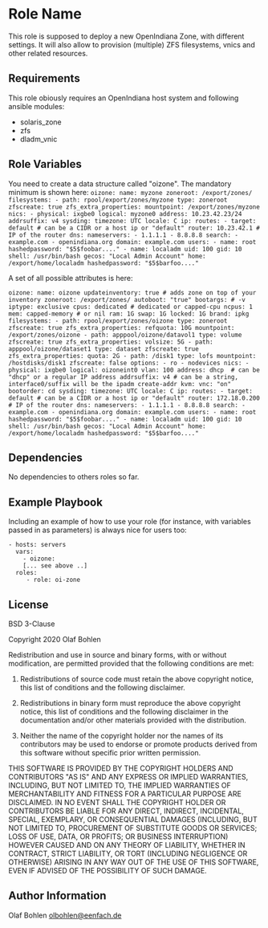 Role Name
=========

This role is supposed to deploy a new OpenIndiana Zone, with different settings. It will also allow to provision (multiple) ZFS filesystems,
vnics and other related resources.

Requirements
------------

This role obiously requires an OpenIndiana host system and following ansible modules:
- solaris_zone
- zfs
- dladm_vnic

Role Variables
--------------

You need to create a data structure called "oizone". The mandatory minimum is shown here:
``
oizone:
  name: myzone
  zoneroot: /export/zones/
  filesystems:
    - path: rpool/export/zones/myzone
      type: zoneroot
      zfscreate: true
      zfs_extra_properties:
        mountpoint: /export/zones/myzone
  nics:
    - physical: ixgbe0
      logical: myzone0
      address: 10.23.42.23/24
      addrsuffix: v4
  sysding:
    timezone: UTC
    locale: C
    ip:
      routes:
        - target: default # can be a CIDR or a host ip or "default"
          router: 10.23.42.1 # IP of the router
      dns:
        nameservers:
          - 1.1.1.1
          - 8.8.8.8
        search:
          - example.com
          - openindiana.org
        domain: example.com
    users:
      - name: root
        hashedpassword: "$5$foobar...."
      - name: localadm
        uid: 100
        gid: 10
        shell: /usr/bin/bash
        gecos: "Local Admin Account"
        home: /export/home/localadm
        hashedpassword: "$5$barfoo...."
``

A set of all possible attributes is here:

``
oizone:
  name: oizone
  updateinventory: true # adds zone on top of your inventory
  zoneroot: /export/zones/
  autoboot: "true"
  bootargs: # -v
  iptype: exclusive
  cpus: dedicated # dedicated or capped-cpu
  ncpus: 1
  mem: capped-memory # or nil
  ram: 1G
  swap: 1G
  locked: 1G
  brand: ipkg
  filesystems:
    - path: rpool/export/zones/oizone
      type: zoneroot
      zfscreate: true
      zfs_extra_properties:
        refquota: 10G
	mountpoint: /export/zones/oizone
    - path: apppool/oizone/datavol1
      type: volume
      zfscreate: true
      zfs_extra_properties:
        volsize: 5G
    - path: apppool/oizone/dataset1
      type: dataset
      zfscreate: true
      zfs_extra_properties:
        quota: 2G
    - path: /disk1
      type: lofs
      mountpoint: /hostdisks/disk1
      zfscreate: false
      options:
        - ro
        - nodevices
  nics:
    - physical: ixgbe0
      logical: oizoneint0
      vlan: 100
      address: dhcp  # can be "dhcp" or a regular IP address
      addrsuffix: v4 # can be a string, interface0/suffix will be the ipadm create-addr
  kvm:
    vnc: "on"
    bootorder: cd
  sysding:
    timezone: UTC
    locale: C
    ip:
      routes:
        - target: default # can be a CIDR or a host ip or "default"
          router: 172.18.0.200 # IP of the router
      dns:
        nameservers:
          - 1.1.1.1
          - 8.8.8.8
        search:
          - example.com
          - openindiana.org
        domain: example.com
    users:
      - name: root
        hashedpassword: "$5$foobar...."
      - name: localadm
        uid: 100
        gid: 10
        shell: /usr/bin/bash
        gecos: "Local Admin Account"
        home: /export/home/localadm
        hashedpassword: "$5$barfoo...."
``

Dependencies
------------

No dependencies to others roles so far.

Example Playbook
----------------

Including an example of how to use your role (for instance, with variables passed in as parameters) is always nice for users too:

    - hosts: servers
      vars:
        - oizone:
	    [... see above ..]
      roles:
         - role: oi-zone

License
-------

BSD 3-Clause

Copyright 2020 Olaf Bohlen

Redistribution and use in source and binary forms, with or without modification, are permitted provided that the following conditions are met:

1. Redistributions of source code must retain the above copyright notice, this list of conditions and the following disclaimer.

2. Redistributions in binary form must reproduce the above copyright notice, this list of conditions and the following disclaimer in the documentation and/or other materials provided with the distribution.

3. Neither the name of the copyright holder nor the names of its contributors may be used to endorse or promote products derived from this software without specific prior written permission.

THIS SOFTWARE IS PROVIDED BY THE COPYRIGHT HOLDERS AND CONTRIBUTORS "AS IS" AND ANY EXPRESS OR IMPLIED WARRANTIES, INCLUDING, BUT NOT LIMITED TO, THE IMPLIED WARRANTIES OF MERCHANTABILITY AND FITNESS FOR A PARTICULAR PURPOSE ARE DISCLAIMED. IN NO EVENT SHALL THE COPYRIGHT HOLDER OR CONTRIBUTORS BE LIABLE FOR ANY DIRECT, INDIRECT, INCIDENTAL, SPECIAL, EXEMPLARY, OR CONSEQUENTIAL DAMAGES (INCLUDING, BUT NOT LIMITED TO, PROCUREMENT OF SUBSTITUTE GOODS OR SERVICES; LOSS OF USE, DATA, OR PROFITS; OR BUSINESS INTERRUPTION) HOWEVER CAUSED AND ON ANY THEORY OF LIABILITY, WHETHER IN CONTRACT, STRICT LIABILITY, OR TORT (INCLUDING NEGLIGENCE OR OTHERWISE) ARISING IN ANY WAY OUT OF THE USE OF THIS SOFTWARE, EVEN IF ADVISED OF THE POSSIBILITY OF SUCH DAMAGE.

Author Information
------------------

Olaf Bohlen <olbohlen@eenfach.de>
